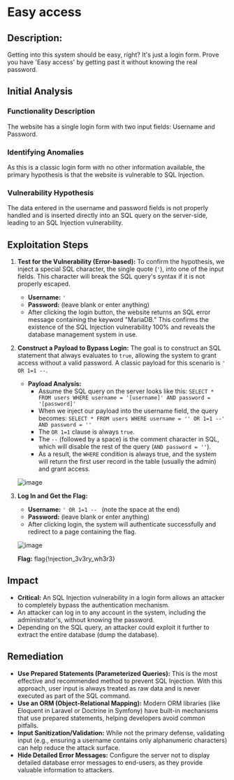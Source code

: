 # Easy access

## Description:

Getting into this system should be easy, right? It's just a login form. Prove you have 'Easy access' by getting past it without knowing the real password.

## Initial Analysis

### Functionality Description
The website has a single login form with two input fields: Username and Password.

### Identifying Anomalies
As this is a classic login form with no other information available, the primary hypothesis is that the website is vulnerable to SQL Injection.

### Vulnerability Hypothesis
The data entered in the username and password fields is not properly handled and is inserted directly into an SQL query on the server-side, leading to an SQL Injection vulnerability.

## Exploitation Steps

1.  **Test for the Vulnerability (Error-based):**
    To confirm the hypothesis, we inject a special SQL character, the single quote (`'`), into one of the input fields. This character will break the SQL query's syntax if it is not properly escaped.
    - **Username:** `'`
    - **Password:** (leave blank or enter anything)
    - After clicking the login button, the website returns an SQL error message containing the keyword "MariaDB." This confirms the existence of the SQL Injection vulnerability 100% and reveals the database management system in use.


2.  **Construct a Payload to Bypass Login:**
    The goal is to construct an SQL statement that always evaluates to `true`, allowing the system to grant access without a valid password. A classic payload for this scenario is `' OR 1=1 --`.
    - **Payload Analysis:**
        - Assume the SQL query on the server looks like this: `SELECT * FROM users WHERE username = '[username]' AND password = '[password]'`
        - When we inject our payload into the username field, the query becomes: `SELECT * FROM users WHERE username = '' OR 1=1 --' AND password = ''`
        - The `OR 1=1` clause is always `true`.
        - The `--` (followed by a space) is the comment character in SQL, which will disable the rest of the query (`AND password = ''`).
        - As a result, the `WHERE` condition is always true, and the system will return the first user record in the table (usually the admin) and grant access.

    ![image](https://github.com/user-attachments/assets/a0e4c8a6-16a3-4c13-9ca5-05644f4d0cb3)

3.  **Log In and Get the Flag:**
    - **Username:** `' OR 1=1 -- ` (note the space at the end)
    - **Password:** (leave blank or enter anything)
    - After clicking login, the system will authenticate successfully and redirect to a page containing the flag.

    ![image](https://github.com/user-attachments/assets/d5cff33c-697a-4983-89e2-164d6552ed69)

    **Flag:** flag{!njection_3v3ry_wh3r3}


## Impact
- **Critical:** An SQL Injection vulnerability in a login form allows an attacker to completely bypass the authentication mechanism.
- An attacker can log in to any account in the system, including the administrator's, without knowing the password.
- Depending on the SQL query, an attacker could exploit it further to extract the entire database (dump the database).

## Remediation
- **Use Prepared Statements (Parameterized Queries):** This is the most effective and recommended method to prevent SQL Injection. With this approach, user input is always treated as raw data and is never executed as part of the SQL command.
- **Use an ORM (Object-Relational Mapping):** Modern ORM libraries (like Eloquent in Laravel or Doctrine in Symfony) have built-in mechanisms that use prepared statements, helping developers avoid common pitfalls.
- **Input Sanitization/Validation:** While not the primary defense, validating input (e.g., ensuring a username contains only alphanumeric characters) can help reduce the attack surface.
- **Hide Detailed Error Messages:** Configure the server not to display detailed database error messages to end-users, as they provide valuable information to attackers.
